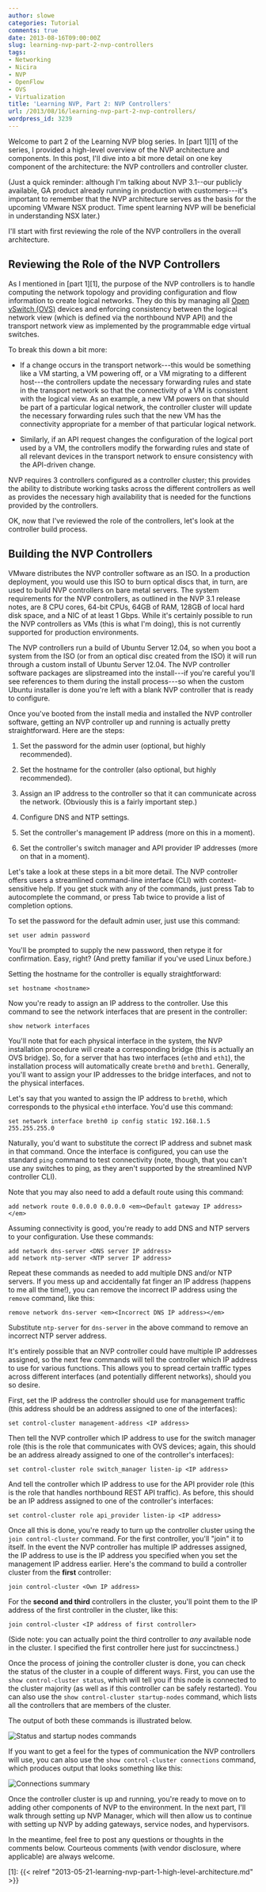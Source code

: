 ```yaml
---
author: slowe
categories: Tutorial
comments: true
date: 2013-08-16T09:00:00Z
slug: learning-nvp-part-2-nvp-controllers
tags:
- Networking
- Nicira
- NVP
- OpenFlow
- OVS
- Virtualization
title: 'Learning NVP, Part 2: NVP Controllers'
url: /2013/08/16/learning-nvp-part-2-nvp-controllers/
wordpress_id: 3239
---
```


Welcome to part 2 of the Learning NVP blog series. In [part 1][1] of the series, I provided a high-level overview of the NVP architecture and components. In this post, I'll dive into a bit more detail on one key component of the architecture: the NVP controllers and controller cluster.

(Just a quick reminder: although I'm talking about NVP 3.1--our publicly available, GA product already running in production with customers---it's important to remember that the NVP architecture serves as the basis for the upcoming VMware NSX product. Time spent learning NVP will be beneficial in understanding NSX later.)

I'll start with first reviewing the role of the NVP controllers in the overall architecture.

## Reviewing the Role of the NVP Controllers

As I mentioned in [part 1][1], the purpose of the NVP controllers is to handle computing the network topology and providing configuration and flow information to create logical networks. They do this by managing all [Open vSwitch (OVS)](http://openvswitch.org/) devices and enforcing consistency between the logical network view (which is defined via the northbound NVP API) and the transport network view as implemented by the programmable edge virtual switches.

To break this down a bit more:

* If a change occurs in the transport network---this would be something like a VM starting, a VM powering off, or a VM migrating to a different host---the controllers update the necessary forwarding rules and state in the transport network so that the connectivity of a VM is consistent with the logical view. As an example, a new VM powers on that should be part of a particular logical network, the controller cluster will update the necessary forwarding rules such that the new VM has the connectivity appropriate for a member of that particular logical network.

* Similarly, if an API request changes the configuration of the logical port used by a VM, the controllers modify the forwarding rules and state of all relevant devices in the transport network to ensure consistency with the API-driven change.

NVP requires 3 controllers configured as a controller cluster; this provides the ability to distribute working tasks across the different controllers as well as provides the necessary high availability that is needed for the functions provided by the controllers.

OK, now that I've reviewed the role of the controllers, let's look at the controller build process.

## Building the NVP Controllers

VMware distributes the NVP controller software as an ISO. In a production deployment, you would use this ISO to burn optical discs that, in turn, are used to build NVP controllers on bare metal servers. The system requirements for the NVP controllers, as outlined in the NVP 3.1 release notes, are 8 CPU cores, 64-bit CPUs, 64GB of RAM, 128GB of local hard disk space, and a NIC of at least 1 Gbps. While it's certainly possible to run the NVP controllers as VMs (this is what I'm doing), this is not currently supported for production environments.

The NVP controllers run a build of Ubuntu Server 12.04, so when you boot a system from the ISO (or from an optical disc created from the ISO) it will run through a custom install of Ubuntu Server 12.04. The NVP controller software packages are slipstreamed into the install---if you're careful you'll see references to them during the install process---so when the custom Ubuntu installer is done you're left with a blank NVP controller that is ready to configure.

Once you've booted from the install media and installed the NVP controller software, getting an NVP controller up and running is actually pretty straightforward. Here are the steps:

1. Set the password for the admin user (optional, but highly recommended).

2. Set the hostname for the controller (also optional, but highly recommended).

3. Assign an IP address to the controller so that it can communicate across the network. (Obviously this is a fairly important step.)

4. Configure DNS and NTP settings.

5. Set the controller's management IP address (more on this in a moment).

6. Set the controller's switch manager and API provider IP addresses (more on that in a moment).

Let's take a look at these steps in a bit more detail. The NVP controller offers users a streamlined command-line interface (CLI) with context-sensitive help. If you get stuck with any of the commands, just press Tab to autocomplete the command, or press Tab twice to provide a list of completion options.

To set the password for the default admin user, just use this command:

    set user admin password

You'll be prompted to supply the new password, then retype it for confirmation. Easy, right? (And pretty familiar if you've used Linux before.)

Setting the hostname for the controller is equally straightforward:

    set hostname <hostname>

Now you're ready to assign an IP address to the controller. Use this command to see the network interfaces that are present in the controller:

    show network interfaces

You'll note that for each physical interface in the system, the NVP installation procedure will create a corresponding bridge (this is actually an OVS bridge). So, for a server that has two interfaces (`eth0` and `eth1`), the installation process will automatically create `breth0` and `breth1`. Generally, you'll want to assign your IP addresses to the bridge interfaces, and not to the physical interfaces.

Let's say that you wanted to assign the IP address to `breth0`, which corresponds to the physical `eth0` interface. You'd use this command:

    set network interface breth0 ip config static 192.168.1.5 255.255.255.0

Naturally, you'd want to substitute the correct IP address and subnet mask in that command. Once the interface is configured, you can use the standard `ping` command to test connectivity (note, though, that you can't use any switches to ping, as they aren't supported by the streamlined NVP controller CLI).

Note that you may also need to add a default route using this command:

    add network route 0.0.0.0 0.0.0.0 <em><Default gateway IP address></em>

Assuming connectivity is good, you're ready to add DNS and NTP servers to your configuration. Use these commands:

    add network dns-server <DNS server IP address>  
    add network ntp-server <NTP server IP address>

Repeat these commands as needed to add multiple DNS and/or NTP servers. If you mess up and accidentally fat finger an IP address (happens to me all the time!), you can remove the incorrect IP address using the `remove` command, like this:

    remove network dns-server <em><Incorrect DNS IP address></em>

Substitute `ntp-server` for `dns-server` in the above command to remove an incorrect NTP server address.

It's entirely possible that an NVP controller could have multiple IP addresses assigned, so the next few commands will tell the controller which IP address to use for various functions. This allows you to spread certain traffic types across different interfaces (and potentially different networks), should you so desire.

First, set the IP address the controller should use for management traffic (this address should be an address assigned to one of the interfaces):

    set control-cluster management-address <IP address>

Then tell the NVP controller which IP address to use for the switch manager role (this is the role that communicates with OVS devices; again, this should be an address already assigned to one of the controller's interfaces):

    set control-cluster role switch_manager listen-ip <IP address>

And tell the controller which IP address to use for the API provider role (this is the role that handles northbound REST API traffic). As before, this should be an IP address assigned to one of the controller's interfaces:

    set control-cluster role api_provider listen-ip <IP address>

Once all this is done, you're ready to turn up the controller cluster using the `join control-cluster` command. For the first controller, you'll "join" it to itself. In the event the NVP controller has multiple IP addresses assigned, the IP address to use is the IP address you specified when you set the management IP address earlier. Here's the command to build a controller cluster from the **first** controller:

    join control-cluster <Own IP address>

For the **second and third** controllers in the cluster, you'll point them to the IP address of the first controller in the cluster, like this:

    join control-cluster <IP address of first controller>

(Side note: you can actually point the third controller to _any_ available node in the cluster. I specified the first controller here just for succinctness.)

Once the process of joining the controller cluster is done, you can check the status of the cluster in a couple of different ways. First, you can use the `show control-cluster status`, which will tell you if this node is connected to the cluster majority (as well as if this controller can be safely restarted). You can also use the `show control-cluster startup-nodes` command, which lists all the controllers that are members of the cluster.

The output of both these commands is illustrated below.

![Status and startup nodes commands](/public/img/show-control-cluster-output.png)

If you want to get a feel for the types of communication the NVP controllers will use, you can also use the `show control-cluster connections` command, which produces output that looks something like this:

![Connections summary](/public/img/show-control-cluster-output-2.png)

Once the controller cluster is up and running, you're ready to move on to adding other components of NVP to the environment. In the next part, I'll walk through setting up NVP Manager, which will then allow us to continue with setting up NVP by adding gateways, service nodes, and hypervisors.

In the meantime, feel free to post any questions or thoughts in the comments below. Courteous comments (with vendor disclosure, where applicable) are always welcome.

[1]: {{< relref "2013-05-21-learning-nvp-part-1-high-level-architecture.md" >}}
